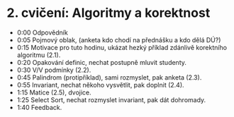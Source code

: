 # 2. cvičení: Algoritmy a korektnost

* 0:00 Odpovědník
* 0:05 Pojmový oblak, (anketa kdo chodí na přednášku a kdo dělá DÚ?)
* 0:15 Motivace pro tuto hodinu, ukázat hezký příklad zdánlivě korektního
  algoritmu (2.1).
* 0:20 Opakování definic, nechat postupně mluvit studenty.
* 0:30 V/V podmínky (2.2).
* 0:45 Palindrom (protipříklad), sami rozmyslet, pak anketa (2.3).
* 0:55 Invariant, nechat někoho vysvětlit, pak doplnit (2.4).
* 1:15 Matice (2.5), dvojice.
* 1:25 Select Sort, nechat rozmyslet invariant, pak dát dohromady.
* 1:40 Feedback.
